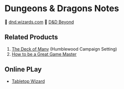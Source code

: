 # Dungeons & Dragons Notes

:link: [dnd.wizards.com](https://dnd.wizards.com/)
:link: [D&D Beyond](https://www.dndbeyond.com/)

## Related Products

1. [The Deck of Many](https://thedeckofmany.com/) (Humblewood Campaign Setting)
2. [How to be a Great Game Master ](https://www.greatgamemaster.com/dm/)

## Online PLay

- [Tabletop Wizard](https://www.rpgtablefinder.com/)
